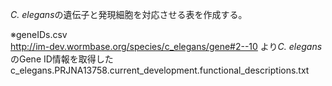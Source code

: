 <i>C. elegans</i>の遺伝子と発現細胞を対応させる表を作成する。

※geneIDs.csv  
http://im-dev.wormbase.org/species/c_elegans/gene#2--10 より<i>C. elegans</i>のGene ID情報を取得した  
c_elegans.PRJNA13758.current_development.functional_descriptions.txt
